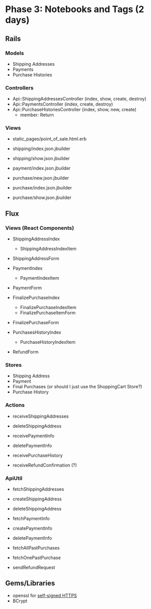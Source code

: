 # Phase 3: Notebooks and Tags (2 days)

## Rails
### Models
* Shipping Addresses
* Payments
* Purchase Histories

### Controllers
* Api::ShippingAddressesController (index, show, create, destroy)
* Api::PaymentsController (index, create, destroy)
* Api::PurchaseHistoriesController (index, show, new, create)
  - member: Return

### Views
* static_pages/point_of_sale.html.erb

* shipping/index.json.jbuilder
* shipping/show.json.jbuilder
* payment/index.json.jbuilder
* purchase/new.json.jbuilder
* purchase/index.json.jbuilder
* purchase/show.json.jbuilder

## Flux
### Views (React Components)
* ShippingAddressIndex
  - ShippingAddressIndexItem
* ShippingAddressForm

* PaymentIndex
  - PaymentIndexItem
* PaymentForm

* FinalizePurchaseIndex
  - FinalizePurchaseIndexItem
  - FinalizePurchaseItemForm
* FinalizePurchaseForm

* PurchasesHistoryIndex
  - PurchaseHistoryIndexItem
* RefundForm

### Stores
* Shipping Address
* Payment
* Final Purchases (or should I just use the ShoppingCart Store?)
* Purchase History

### Actions
* receiveShippingAddresses
* deleteShippingAddress

* receivePaymentInfo
* deletePaymentInfo

* receivePurchaseHistory
* receiveRefundConfirmation (?)

### ApiUtil
* fetchShippingAddresses
* createShippingAddress
* deleteShippingAddress

* fetchPaymentInfo
* createPaymentInfo
* deletePaymentInfo

* fetchAllPastPurchases
* fetchOnePastPurchase

* sendRefundRequest

## Gems/Libraries
* openssl for [self-signed HTTPS][https]
* BCrypt

[https]: https://blog.heroku.com/archives/2012/5/3/announcing_better_ssl_for_your_app
